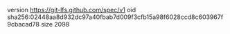 version https://git-lfs.github.com/spec/v1
oid sha256:02448aa8d932dc97a40fbab7d009f3cfb15a98f6028ccd8c603967f9cbacad78
size 2098
